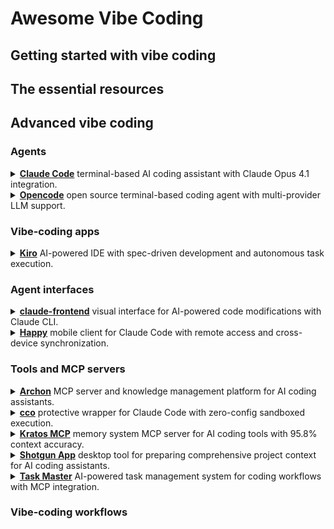 # Awesome Vibe Coding

## Getting started with vibe coding

## The essential resources

## Advanced vibe coding

### Agents

<details>
  <summary><strong><a href="https://www.anthropic.com/claude-code">Claude Code</a></strong> terminal-based AI coding assistant with Claude Opus 4.1 integration.</summary>

  <blockquote>Claude Code provides agentic code search across entire codebases, coordinated multi-file changes, and direct command execution in development environments, with integrations for GitHub, VS Code, JetBrains IDEs, and enterprise tools like AWS and Kubernetes.</blockquote>
</details>

<details>
  <summary><strong><a href="https://opencode.ai/">Opencode</a></strong> open source terminal-based coding agent with multi-provider LLM support.</summary>

  <blockquote>Opencode supports 75+ LLM providers and integrates with IDEs including Cursor and VS Code, enabling flexible model subscriptions for terminal-based development workflows.</blockquote>
</details>

### Vibe-coding apps

<details>
  <summary><strong><a href="https://kiro.dev/">Kiro</a></strong> AI-powered IDE with spec-driven development and autonomous task execution.</summary>

  <blockquote>Kiro transforms prompts into structured requirements and implementation tasks, supporting multimodal inputs and agent hooks for automated background workflows with Claude Sonnet integration.</blockquote>
</details>

### Agent interfaces

<details>
<summary><a href="https://github.com/tobias-schuemann/claude-frontend"><strong>claude-frontend</strong></a> visual interface for AI-powered code modifications with Claude CLI.</summary>
<blockquote>claude-frontend provides a browser widget that allows developers to select webpage elements and send them to Claude for instant code modifications, supporting multiple frameworks including Next.js, Vite, React, and Vue in local development environments.</blockquote>
</details>

<details>
  <summary><strong><a href="https://happy.engineering/">Happy</a></strong> mobile client for Claude Code with remote access and cross-device synchronization.</summary>
  <blockquote>Happy enables developers to control Claude Code sessions remotely via mobile and web apps, providing push notifications, instant device switching, and end-to-end encrypted code transmission across iOS, Android, and web platforms.</blockquote>
</details>


### Tools and MCP servers

<details>
  <summary><strong><a href="https://github.com/coleam00/Archon">Archon</a></strong> MCP server and knowledge management platform for AI coding assistants.</summary>

  <blockquote>Archon provides custom knowledge bases with web crawling, vector search, and task management capabilities, supporting multiple LLMs and offering 10 MCP tools for enhanced RAG queries and collaborative development workflows.</blockquote>
</details>

<details>
<summary><strong><a href="https://github.com/nikvdp/cco">cco</a></strong> protective wrapper for Claude Code with zero-config sandboxed execution.</summary>

<blockquote>cco provides automatic sandboxing for Claude Code using native OS tools or Docker fallback, enabling secure isolated interactions while maintaining seamless user experience and preserving project context across platforms.</blockquote>
</details>

<details>
<summary><strong><a href="https://github.com/ceorkm/kratos-mcp">Kratos MCP</a></strong> memory system MCP server for AI coding tools with 95.8% context accuracy.</summary>

<blockquote>Kratos MCP provides persistent memory for AI coding tools using a Four Pillars Framework with SQLite storage, ensuring AI maintains project context across sessions with sub-10ms retrieval times and automatic project isolation.</blockquote>
</details>

<details>
 <summary><strong><a href="https://github.com/glebkudr/shotgun_code">Shotgun App</a></strong> desktop tool for preparing comprehensive project context for AI coding assistants.</summary>
<blockquote>Shotgun App enables one-click generation of structured project payloads for LLM interactions, allowing selective file exclusion and supporting whole-repository analysis and modification workflows with ChatGPT, Gemini, and other AI assistants.</blockquote>
</details>

<details>
<summary><a href="https://www.task-master.dev/"><strong>Task Master</strong></a> AI-powered task management system for coding workflows with MCP integration.</summary>
<blockquote>Task Master breaks down complex projects into manageable tasks, integrates with editors like Cursor and VS Code through MCP, and supports multiple AI providers to enhance development productivity without requiring API keys for Claude Code CLI usage.</blockquote>
</details>


### Vibe-coding workflows

